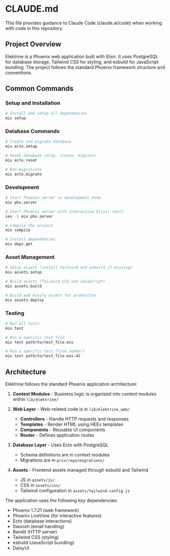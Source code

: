 # CLAUDE.md

This file provides guidance to Claude Code (claude.ai/code) when working with code in this repository.

## Project Overview

Elektrine is a Phoenix web application built with Elixir. It uses PostgreSQL for database storage, Tailwind CSS for styling, and esbuild for JavaScript bundling. The project follows the standard Phoenix framework structure and conventions.

## Common Commands

### Setup and Installation

```bash
# Install and setup all dependencies
mix setup
```

### Database Commands

```bash
# Create and migrate database
mix ecto.setup

# Reset database (drop, create, migrate)
mix ecto.reset

# Run migrations
mix ecto.migrate
```

### Development

```bash
# Start Phoenix server in development mode
mix phx.server

# Start Phoenix server with interactive Elixir shell
iex -S mix phx.server

# Compile the project
mix compile

# Install dependencies
mix deps.get
```

### Asset Management

```bash
# Setup assets (install Tailwind and esbuild if missing)
mix assets.setup

# Build assets (Tailwind CSS and JavaScript)
mix assets.build

# Build and minify assets for production
mix assets.deploy
```

### Testing

```bash
# Run all tests
mix test

# Run a specific test file
mix test path/to/test_file.exs

# Run a specific test (line number)
mix test path/to/test_file.exs:42
```

## Architecture

Elektrine follows the standard Phoenix application architecture:

1. **Context Modules** - Business logic is organized into context modules within `lib/elektrine/`
2. **Web Layer** - Web-related code is in `lib/elektrine_web/`
   - **Controllers** - Handle HTTP requests and responses
   - **Templates** - Render HTML using HEEx templates
   - **Components** - Reusable UI components
   - **Router** - Defines application routes

3. **Database Layer** - Uses Ecto with PostgreSQL
   - Schema definitions are in context modules
   - Migrations are in `priv/repo/migrations/`

4. **Assets** - Frontend assets managed through esbuild and Tailwind
   - JS in `assets/js/`
   - CSS in `assets/css/`
   - Tailwind configuration in `assets/tailwind.config.js`

The application uses the following key dependencies:
- Phoenix 1.7.21 (web framework)
- Phoenix LiveView (for interactive features)
- Ecto (database interactions)
- Swoosh (email handling)
- Bandit (HTTP server)
- Tailwind CSS (styling)
- esbuild (JavaScript bundling)
- DaisyUI